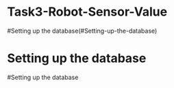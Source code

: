 # Task3-Robot-Sensor-Value

#Setting up the database(#Setting-up-the-database)




# Setting up the database


#Setting up the database
